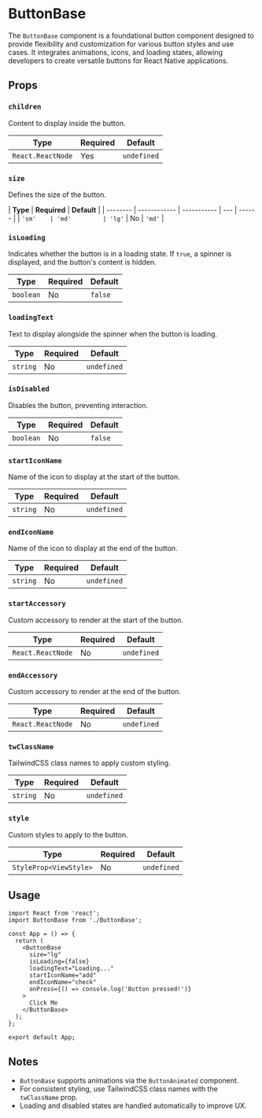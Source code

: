 # ButtonBase

The `ButtonBase` component is a foundational button component designed to provide flexibility and customization for various button styles and use cases. It integrates animations, icons, and loading states, allowing developers to create versatile buttons for React Native applications.

## Props

### `children`

Content to display inside the button.

| **Type**          | **Required** | **Default** |
| ----------------- | ------------ | ----------- |
| `React.ReactNode` | Yes          | `undefined` |

### `size`

Defines the size of the button.

| **Type** | **Required** | **Default** |
| -------- | ------------ | ----------- | --- | ------ |
| `'sm'    | 'md'         | 'lg'`       | No  | `'md'` |

### `isLoading`

Indicates whether the button is in a loading state. If `true`, a spinner is displayed, and the button's content is hidden.

| **Type**  | **Required** | **Default** |
| --------- | ------------ | ----------- |
| `boolean` | No           | `false`     |

### `loadingText`

Text to display alongside the spinner when the button is loading.

| **Type** | **Required** | **Default** |
| -------- | ------------ | ----------- |
| `string` | No           | `undefined` |

### `isDisabled`

Disables the button, preventing interaction.

| **Type**  | **Required** | **Default** |
| --------- | ------------ | ----------- |
| `boolean` | No           | `false`     |

### `startIconName`

Name of the icon to display at the start of the button.

| **Type** | **Required** | **Default** |
| -------- | ------------ | ----------- |
| `string` | No           | `undefined` |

### `endIconName`

Name of the icon to display at the end of the button.

| **Type** | **Required** | **Default** |
| -------- | ------------ | ----------- |
| `string` | No           | `undefined` |

### `startAccessory`

Custom accessory to render at the start of the button.

| **Type**          | **Required** | **Default** |
| ----------------- | ------------ | ----------- |
| `React.ReactNode` | No           | `undefined` |

### `endAccessory`

Custom accessory to render at the end of the button.

| **Type**          | **Required** | **Default** |
| ----------------- | ------------ | ----------- |
| `React.ReactNode` | No           | `undefined` |

### `twClassName`

TailwindCSS class names to apply custom styling.

| **Type** | **Required** | **Default** |
| -------- | ------------ | ----------- |
| `string` | No           | `undefined` |

### `style`

Custom styles to apply to the button.

| **Type**               | **Required** | **Default** |
| ---------------------- | ------------ | ----------- |
| `StyleProp<ViewStyle>` | No           | `undefined` |

## Usage

```tsx
import React from 'react';
import ButtonBase from './ButtonBase';

const App = () => {
  return (
    <ButtonBase
      size="lg"
      isLoading={false}
      loadingText="Loading..."
      startIconName="add"
      endIconName="check"
      onPress={() => console.log('Button pressed!')}
    >
      Click Me
    </ButtonBase>
  );
};

export default App;
```

## Notes

- `ButtonBase` supports animations via the `ButtonAnimated` component.
- For consistent styling, use TailwindCSS class names with the `twClassName` prop.
- Loading and disabled states are handled automatically to improve UX.

